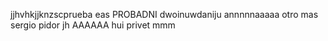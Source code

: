 jjhvhkjjknzscprueba eas
PROBADNI
dwoinuwdaniju
annnnnaaaaa
otro mas
sergio pidor
jh
AAAAAA
hui
privet
mmm
